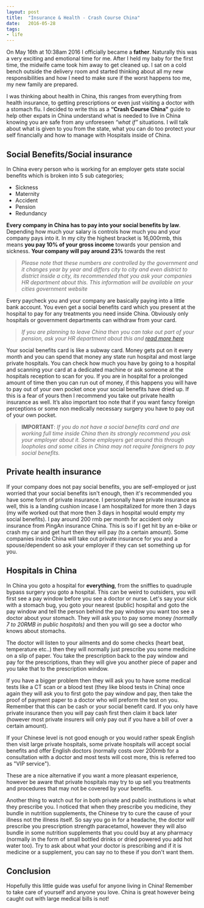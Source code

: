 ```yaml
---
layout: post
title:  "Insurance & Health - Crash Course China"
date:	2016-05-28
tags:
- life
---
```


On May 16th at 10:38am 2016 I officially became a **father**. Naturally this was a very exciting and emotional time for me. After I held my baby for the first time, the midwife came took him away to get cleaned up. I sat on a cold bench outside the delivery room and started thinking about all my new responsibilities and how I need to make sure if the worst happens too me, my new family are prepared.

I was thinking about health in China, this ranges from everything from health insurance, to getting prescriptions or even just visiting a doctor with a stomach flu. I decided to write this as a **“Crash Course China"** guide to help other expats in China understand what is needed to live in China knowing you are safe from any unforeseen *“what if”* situations. I will talk about what is given to you from the state, what you can do too protect your self financially and how to manage with Hospitals inside of China.

Social Benefits/Social insurance
--------------------------------
In China every person who is working for an employer gets state social benefits which is broken into 5 sub categories;

* Sickness
* Maternity
* Accident
* Pension
* Redundancy

**Every company in China has to pay into your social benefits by law**. Depending how much your salary is controls how much you and your company pays into it. In my city the highest bracket is 16,000rmb, this means **you pay 10% of your gross income** towards your pension and sickness. **Your company will pay around 23%** towards the rest

> *Please note that these numbers are controlled by the government and it changes year by year and differs city to city and even district to district inside a city, its recommended that you ask your companies HR department about this. This information will be available on your cities government website*

Every paycheck you and your company are basically paying into a little bank account. You even get a social benefits card which you present at the hospital to pay for any treatments you need inside China. Obviously only hospitals or government departments can withdraw from your card.

> *If you are planning to leave China then you can take out part of your pension, ask your HR department about this and [read more here](http://www.corporationchina.com/10-things-dont-forget-leaving-china-good/)*

Your social benefits card is like a subway card. Money gets put on it every month and you can spend that money any state run hospital and most large private hospitals. You can check how much you have by going to a hospital and scanning your card at a dedicated machine or ask someone at the hospitals reception to scan for you.
If you are in hospital for a prolonged amount of time then you can run out of money, if this happens you will have to pay out of your own pocket once your social benefits have dried up. If this is a fear of yours then I recommend you take out private health insurance as well. It’s also important too note that if you want fancy foreign perceptions or some non medically necessary surgery you have to pay out of your own pocket.

> **IMPORTANT**: *If you do not have a social benefits card and are working full time inside China then its strongly recommend you ask your employer about it. Some employers get around this through loopholes and some cities in China may not require foreigners to pay social benefits.*

Private health insurance
------------------------
If your company does not pay social benefits, you are self-employed or just worried that your social benefits isn't enough, then it's recommended you have some form of private insurance.
I personally have private insurance as well, this is a landing cushion incase I am hospitalized for more then 3 days (my wife worked out that more then 3 days in hospital would empty my social benefits). I pay around 200 rmb per month for accident only insurance from PingAn insurance China. This is so if I get hit by an e-bike or crash my car and get hurt then they will pay (to a certain amount).
Some companies inside China will take out private insurance for you and a spouse/dependent so ask your employer if they can set something up for you.

Hospitals in China
------------------
In China you goto a hospital for **everything**, from the sniffles to quadruple bypass surgery you goto a hospital. This can be weird to outsiders, you will first see a pay window before you see a doctor or nurse. Let's say your sick with a stomach bug, you goto your nearest (public) hospital and goto the pay window and tell the person behind the pay window you want too see a doctor about your stomach. They will ask you to pay some money *(normally 7 to 20RMB in public hospitals)* and then you will go see a doctor who knows about stomachs.

The doctor will listen to your ailments and do some checks (heart beat, temperature etc..) then they will normally just prescribe you some medicine on a slip of paper. You take the prescription back to the pay window and pay for the prescriptions, than they will give you another piece of paper and you take that to the prescription window.

If you have a bigger problem then they will ask you to have some medical tests like a CT scan or a blood test (they like blood tests in China) once again they will ask you to first goto the pay window and pay, then take the proof of payment paper to a doctor who will preform the test on you. Remember that this can be cash or your social benefit card. If you only have private insurance then you will pay cash first then claim it back later (however most private insurers will only pay out if you have a bill of over a certain amount).

If your Chinese level is not good enough or you would rather speak English then visit large private hospitals, some private hospitals will accept social benefits and offer English doctors (normally costs over 200rmb for a consultation with a doctor and most tests will cost more, this is referred too as "VIP service").

These are a nice alternative if you want a more pleasant experience, however be aware that private hospitals may try to up sell you treatments and procedures that may not be covered by your benefits.

Another thing to watch out for in both private and public institutions is what they prescribe you. I noticed that when they prescribe you medicine, they bundle in nutrition supplements, the Chinese try to cure the cause of your illness not the illness itself. So say you go in for a headache, the doctor *will* prescribe you prescription strength paracetamol, however they will also bundle in some nutrition supplements that you could buy at any pharmacy (normally in the form of small bottled drinks or dried powered you add hot water too). Try to ask about what your doctor is prescribing and if it is medicine or a supplement, you can say no to these if you don't want them.

Conclusion
----------
Hopefully this little guide was useful for anyone living in China! Remember to take care of yourself and anyone you love. China is great however being caught out with large medical bills is not!
